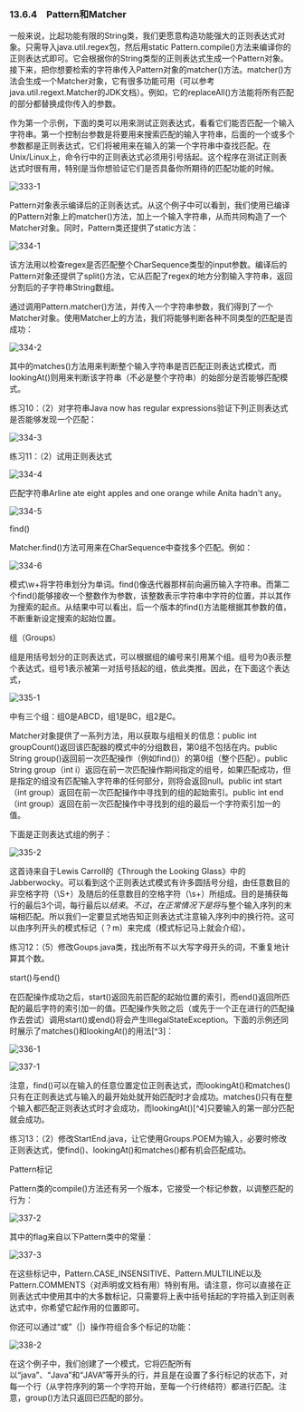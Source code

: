 ### 13.6.4　Pattern和Matcher

一般来说，比起功能有限的String类，我们更愿意构造功能强大的正则表达式对象。只需导入java.util.regex包，然后用static Pattern.compile()方法来编译你的正则表达式即可。它会根据你的String类型的正则表达式生成一个Pattern对象。接下来，把你想要检索的字符串传入Pattern对象的matcher()方法。matcher()方法会生成一个Matcher对象，它有很多功能可用（可以参考java.util.regext.Matcher的JDK文档）。例如，它的replaceAll()方法能将所有匹配的部分都替换成你传入的参数。

作为第一个示例，下面的类可以用来测试正则表达式，看看它们能否匹配一个输入字符串。第一个控制台参数是将要用来搜索匹配的输入字符串，后面的一个或多个参数都是正则表达式，它们将被用来在输入的第一个字符串中查找匹配。在Unix/Linux上，命令行中的正则表达式必须用引号括起。这个程序在测试正则表达式时很有用，特别是当你想验证它们是否具备你所期待的匹配功能的时候。

![333-1](../Images/image03089.jpeg)

Pattern对象表示编译后的正则表达式。从这个例子中可以看到，我们使用已编译的Pattern对象上的matcher()方法，加上一个输入字符串，从而共同构造了一个Matcher对象。同时，Pattern类还提供了static方法：

![334-1](../Images/image03090.jpeg)

该方法用以检查regex是否匹配整个CharSequence类型的input参数。编译后的Pattern对象还提供了split()方法，它从匹配了regex的地方分割输入字符串，返回分割后的子字符串String数组。

通过调用Pattern.matcher()方法，并传入一个字符串参数，我们得到了一个Matcher对象。使用Matcher上的方法，我们将能够判断各种不同类型的匹配是否成功：

![334-2](../Images/image03091.jpeg)

其中的matches()方法用来判断整个输入字符串是否匹配正则表达式模式，而lookingAt()则用来判断该字符串（不必是整个字符串）的始部分是否能够匹配模式。

练习10：（2）对字符串Java now has regular expressions验证下列正则表达式是否能够发现一个匹配：

![334-3](../Images/image03092.jpeg)

练习11：（2）试用正则表达式

![334-4](../Images/image03093.jpeg)

匹配字符串Arline ate eight apples and one orange while Anita hadn't any。

![334-5](../Images/image03094.jpeg)

find()

Matcher.find()方法可用来在CharSequence中查找多个匹配。例如：

![334-6](../Images/image03095.jpeg)

模式\\w+将字符串划分为单词。find()像迭代器那样前向遍历输入字符串。而第二个find()能够接收一个整数作为参数，该整数表示字符串中字符的位置，并以其作为搜索的起点。从结果中可以看出，后一个版本的find()方法能根据其参数的值，不断重新设定搜索的起始位置。

组（Groups）

组是用括号划分的正则表达式，可以根据组的编号来引用某个组。组号为0表示整个表达式，组号1表示被第一对括号括起的组，依此类推。因此，在下面这个表达式，

![335-1](../Images/image03096.jpeg)

中有三个组：组0是ABCD，组1是BC，组2是C。

Matcher对象提供了一系列方法，用以获取与组相关的信息：public int groupCount()返回该匹配器的模式中的分组数目，第0组不包括在内。public String group()返回前一次匹配操作（例如find()）的第0组（整个匹配）。public String group（int i）返回在前一次匹配操作期间指定的组号，如果匹配成功，但是指定的组没有匹配输入字符串的任何部分，则将会返回null。public int start（int group）返回在前一次匹配操作中寻找到的组的起始索引。public int end（int group）返回在前一次匹配操作中寻找到的组的最后一个字符索引加一的值。

下面是正则表达式组的例子：

![335-2](../Images/image03097.jpeg)

这首诗来自于Lewis Carroll的《Through the Looking Glass》中的Jabberwocky。可以看到这个正则表达式模式有许多圆括号分组，由任意数目的非空格字符（\S+）及随后的任意数目的空格字符（\s+）所组成。目的是捕获每行的最后3个词，每行最后以$结束。不过，在正常情况下是将$与整个输入序列的末端相匹配。所以我们一定要显式地告知正则表达式注意输入序列中的换行符。这可以由序列开头的模式标记（？m）来完成（模式标记马上就会介绍）。

练习12：（5）修改Goups.java类，找出所有不以大写字母开头的词，不重复地计算其个数。

start()与end()

在匹配操作成功之后，start()返回先前匹配的起始位置的索引，而end()返回所匹配的最后字符的索引加一的值。匹配操作失败之后（或先于一个正在进行的匹配操作去尝试）调用start()或end()将会产生IllegalStateException。下面的示例还同时展示了matches()和lookingAt()的用法[^3]：

![336-1](../Images/image03098.jpeg)

![337-1](../Images/image03099.jpeg)

注意，find()可以在输入的任意位置定位正则表达式，而lookingAt()和matches()只有在正则表达式与输入的最开始处就开始匹配时才会成功。matches()只有在整个输入都匹配正则表达式时才会成功，而lookingAt()[^4]只要输入的第一部分匹配就会成功。

练习13：（2）修改StartEnd.java，让它使用Groups.POEM为输入，必要时修改正则表达式，使find()、lookingAt()和matches()都有机会匹配成功。

Pattern标记

Pattern类的compile()方法还有另一个版本，它接受一个标记参数，以调整匹配的行为：

![337-2](../Images/image03100.jpeg)

其中的flag来自以下Pattern类中的常量：

![337-3](../Images/image03101.jpeg)

在这些标记中，Pattern.CASE_INSENSITIVE、Pattern.MULTILINE以及Pattern.COMMENTS（对声明或文档有用）特别有用。请注意，你可以直接在正则表达式中使用其中的大多数标记，只需要将上表中括号括起的字符插入到正则表达式中，你希望它起作用的位置即可。

你还可以通过“或”（|）操作符组合多个标记的功能：

![338-2](../Images/image03102.jpeg)

在这个例子中，我们创建了一个模式，它将匹配所有以“java”、“Java”和“JAVA”等开头的行，并且是在设置了多行标记的状态下，对每一个行（从字符序列的第一个字符开始，至每一个行终结符）都进行匹配。注意，group()方法只返回已匹配的部分。